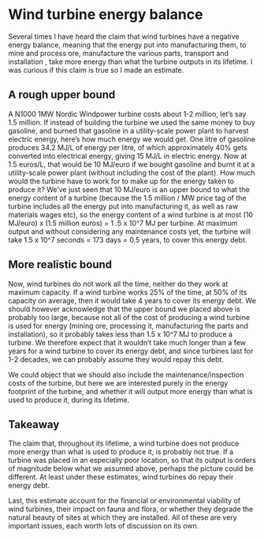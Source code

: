 # Wind turbine energy balance

Several times I have heard the claim that wind turbines have a negative
 energy balance, meaning that the energy put into manufacturing them, to mine
   and process ore, manufacture the various parts, transport and installation
   , take more energy than what the turbine outputs in its lifetime. I was
    curious if this claim is true so I made an estimate.

## A rough upper bound

A N1000 1MW Nordic Windpower turbine costs about 1-2 million, let’s say 1.5
 million. If instead of building the turbine we used the same money to buy
  gasoline, and burned that gasoline in a utility-scale power plant to
   harvest electric energy, here’s how much energy we would get. One litre of
    gasoline produces 34.2 MJ/L of energy per litre, of which approximately
     40% gets converted into electrical energy, giving 15 MJ/L in electric
      energy. Now at 1.5 euros/L, that would be 10 MJ/euro if we bought
       gasoline and burnt it at a utility-scale power plant (without
        including the cost of the plant). How much would the turbine have to
         work for to make up for the energy taken to produce it? We’ve just
          seen that 10 MJ/euro is an upper bound to what the energy content
           of a turbine (because the 1.5 million / MW price tag of the
            turbine includes all the energy put into manufacturing it, as
             well as raw materials wages etc), so the energy content of a
              wind turbine is at most (10 MJ/euro) x (1.5 million euros) = 1
              .5 x 10^7 MJ per turbine. At maximum output and without
               considering  any maintenance costs yet, the turbine will take
                1.5 x 10^7 seconds = 173 days = 0.5 years, to cover this
                 energy debt.

## More realistic bound

Now, wind turbines do not work all the time, neither do they work at maximum
 capacity. If a wind turbine works 25% of the time, at 50% of its capacity on
  average, then it would take 4 years to cover its energy debt. We should
   however acknowledge that the upper bound we placed above is probably too
    large, because not all of the cost of producing a wind turbine is used
     for energy (mining ore, processing it, manufacturing the parts and
      installation), so it probably takes less than 1.5 x 10^7 MJ to produce
       a turbine. We therefore expect that it wouldn’t take much longer than
        a few years for a wind turbine to cover its energy debt, and since
         turbines last for 1-2 decades, we can probably assume they would
          repay this debt.

We could object that we should also include the maintenance/inspection costs
 of the turbine, but here we are interested purely in the energy footprint of
  the turbine, and whether it will output more energy than what is used to
   produce it, during its lifetime.

## Takeaway

The claim that, throughout its lifetime, a wind turbine does not produce more
 energy than what is used to produce it, is probably not true. If a turbine
  was placed in an especially poor location, so that its output is orders of
   magnitude below what we assumed above, perhaps the picture could be
    different. At least under these estimates, wind turbines do repay their
     energy debt.

Last, this estimate account for the financial or environmental viability of
 wind turbines, their impact on fauna and flora, or whether they degrade the
  natural beauty of sites at which they are installed. All of these are very
   important issues, each worth lots of discussion on its own.